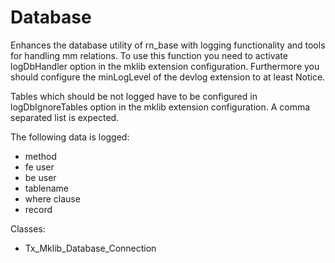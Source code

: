 Database
========

Enhances the database utility of rn\_base with logging functionality and tools for handling mm relations. To use this function you need to activate logDbHandler option in the mklib extension configuration. Furthermore you should configure the minLogLevel of the devlog extension to at least Notice.

Tables which should be not logged have to be configured in logDbIgnoreTables option in the mklib extension configuration. A comma separated list is expected.

The following data is logged:

-   method
-   fe user
-   be user
-   tablename
-   where clause
-   record

Classes:

-   Tx\_Mklib\_Database\_Connection

